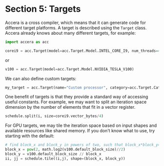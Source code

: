 [//]: # (Project: Accera)
[//]: # (Version: 1.2.0)

# Section 5: Targets
Accera is a cross compiler, which means that it can generate code for different target platforms. A target is described using the `Target` class. Accera already knows about many different targets, for example:
```python
import accera as acc

corei9 = acc.Target(model=acc.Target.Model.INTEL_CORE_I9, num_threads=44)
```
or
```python
v100 = acc.Target(model=acc.Target.Model.NVIDIA_TESLA_V100)
```

We can also define custom targets:
```python
my_target = acc.Target(name="Custom processor", category=acc.Target.Category.CPU, architecture=acc.Target.Architecture.X86_64, family="Broadwell", extensions=["MMX", "SSE", "SSE2", "SSE3", "SSSE3", "SSE4", "SSE4.1", "SSE4.2", "AVX", "AVX2", "FMA3"], num_cores=22, num_threads=44, frequency_GHz=3.2, turbo_frequency_GHz=3.8, cache_sizes=[32, 256, 56320], cache_lines=[64, 64, 64])
```

One benefit of targets is that they provide a standard way of accessing useful constants. For example, we may want to split an iteration space dimension by the number of elements that fit in a vector register.
```python
schedule.split(i, size=corei9.vector_bytes/4)
```
For GPU targets, we may tile the iteration space based on input shapes and available resources like shared memory. If you don't know what to use, try starting with the default:
```python
# find block_x and block_y in powers of two, such that block_x*block_y=v100.default_block_size.
block_x = pow(2, math.log2(v100.default_block_size)//2)
block_y = v100.default_block_size // block_x
ii, jj = schedule.tile((i,j), shape=(block_x, block_y))
```

<div style="page-break-after: always;"></div>
